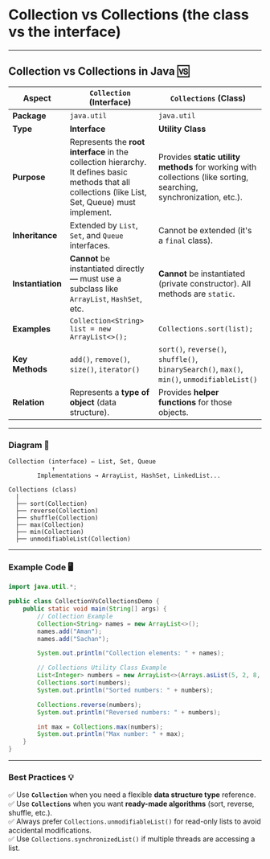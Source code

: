 # Collection vs Collections (the class vs the interface)
---

## **Collection vs Collections** in Java 🆚

| **Aspect**        | **`Collection` (Interface)**                                                                                                                         | **`Collections` (Class)**                                                                                          |
| ----------------- | ---------------------------------------------------------------------------------------------------------------------------------------------------- | ------------------------------------------------------------------------------------------------------------------ |
| **Package**       | `java.util`                                                                                                                                          | `java.util`                                                                                                        |
| **Type**          | **Interface**                                                                                                                                        | **Utility Class**                                                                                                  |
| **Purpose**       | Represents the **root interface** in the collection hierarchy. It defines basic methods that all collections (like List, Set, Queue) must implement. | Provides **static utility methods** for working with collections (like sorting, searching, synchronization, etc.). |
| **Inheritance**   | Extended by `List`, `Set`, and `Queue` interfaces.                                                                                                   | Cannot be extended (it's a `final` class).                                                                         |
| **Instantiation** | **Cannot** be instantiated directly — must use a subclass like `ArrayList`, `HashSet`, etc.                                                          | **Cannot** be instantiated (private constructor). All methods are `static`.                                        |
| **Examples**      | `Collection<String> list = new ArrayList<>();`                                                                                                       | `Collections.sort(list);`                                                                                          |
| **Key Methods**   | `add()`, `remove()`, `size()`, `iterator()`                                                                                                          | `sort()`, `reverse()`, `shuffle()`, `binarySearch()`, `max()`, `min()`, `unmodifiableList()`                       |
| **Relation**      | Represents a **type of object** (data structure).                                                                                                    | Provides **helper functions** for those objects.                                                                   |

---

### **Diagram** 🎯

```
Collection (interface) ← List, Set, Queue
            ↑
        Implementations → ArrayList, HashSet, LinkedList...

Collections (class)
  |
  ├── sort(Collection)
  ├── reverse(Collection)
  ├── shuffle(Collection)
  ├── max(Collection)
  ├── min(Collection)
  ├── unmodifiableList(Collection)
```

---

### **Example Code** 🖥️

```java
import java.util.*;

public class CollectionVsCollectionsDemo {
    public static void main(String[] args) {
        // Collection Example
        Collection<String> names = new ArrayList<>();
        names.add("Aman");
        names.add("Sachan");

        System.out.println("Collection elements: " + names);

        // Collections Utility Class Example
        List<Integer> numbers = new ArrayList<>(Arrays.asList(5, 2, 8, 1));
        Collections.sort(numbers);
        System.out.println("Sorted numbers: " + numbers);

        Collections.reverse(numbers);
        System.out.println("Reversed numbers: " + numbers);

        int max = Collections.max(numbers);
        System.out.println("Max number: " + max);
    }
}
```

---

### **Best Practices** 💡

✅ Use **`Collection`** when you need a flexible **data structure type** reference.  
✅ Use **`Collections`** when you want **ready-made algorithms** (sort, reverse, shuffle, etc.).  
✅ Always prefer `Collections.unmodifiableList()` for read-only lists to avoid accidental modifications.  
✅ Use `Collections.synchronizedList()` if multiple threads are accessing a list.  


